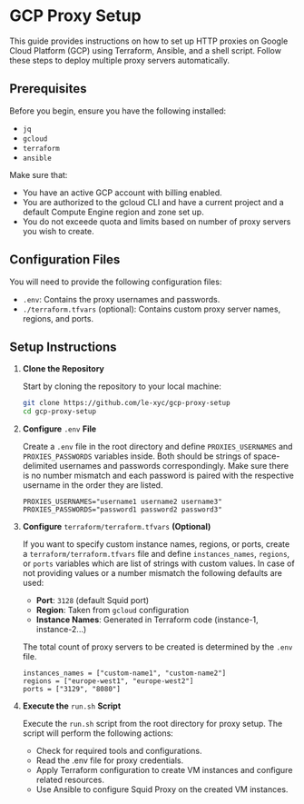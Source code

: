 # GCP Proxy Setup

This guide provides instructions on how to set up HTTP proxies on Google Cloud Platform (GCP) using Terraform, Ansible, and a shell script. Follow these steps to deploy multiple proxy servers automatically.

## Prerequisites

Before you begin, ensure you have the following installed:
- `jq`
- `gcloud`
- `terraform`
- `ansible`

Make sure that:
- You have an active GCP account with billing enabled.
- You are authorized to the gcloud CLI and have a current project and a default Compute Engine region and zone set up.
- You do not exceede quota and limits based on number of proxy servers you wish to create.

## Configuration Files

You will need to provide the following configuration files:
- `.env`: Contains the proxy usernames and passwords.
- `./terraform.tfvars` (optional): Contains custom proxy server names, regions, and ports.
## Setup Instructions

1. **Clone the Repository**

   Start by cloning the repository to your local machine:

    ```sh
    git clone https://github.com/le-xyc/gcp-proxy-setup
    cd gcp-proxy-setup
    ```

2. **Configure** `.env` **File**

    Create a `.env` file in the root directory and define `PROXIES_USERNAMES` and `PROXIES_PASSWORDS` variables inside. Both should be strings of space-delimited usernames and passwords correspondingly. Make sure there is no number mismatch and each password is paired with the respective username in the order they are listed.
    ```
    PROXIES_USERNAMES="username1 username2 username3"
    PROXIES_PASSWORDS="password1 password2 password3"
    ```

3. **Configure** `terraform/terraform.tfvars` **(Optional)**

    If you want to specify custom instance names, regions, or ports, create a `terraform/terraform.tfvars` file and define `instances_names`, `regions`, or `ports` variables which are list of strings with custom values. In case of not providing values or a number mismatch the following defaults are used:
    - **Port**: `3128` (default Squid port)
    - **Region**: Taken from `gcloud` configuration
    - **Instance Names**: Generated in Terraform code (instance-1, instance-2...)

    The total count of proxy servers to be created is determined by the `.env` file.
    ```
    instances_names = ["custom-name1", "custom-name2"]
    regions = ["europe-west1", "europe-west2"]
    ports = ["3129", "8080"]
    ```

4. **Execute the** `run.sh` **Script**

    Execute the `run.sh` script from the root directory for proxy setup.
    The script will perform the following actions:
    - Check for required tools and configurations.
    - Read the .env file for proxy credentials.
    - Apply Terraform configuration to create VM instances and configure related resources.
    - Use Ansible to configure Squid Proxy on the created VM instances.
